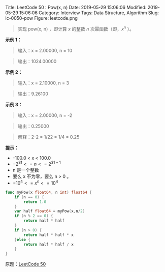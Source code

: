 Title: LeetCode 50 : Pow(x, n)
Date: 2019-05-29 15:06:06
Modified: 2019-05-29 15:06:06
Category: Interview
Tags: Data Structure, Algorithm
Slug: lc-0050-pow
Figure: leetcode.png

> 实现 pow(x, n) ，即计算 $x$ 的整数 $n$ 次幂函数（即，$x^n$ ）。

**示例 1：**

> 输入：x = 2.00000, n = 10

> 输出：1024.00000

**示例 2：**

> 输入：x = 2.10000, n = 3

> 输出：9.26100

**示例 3：**

> 输入：x = 2.00000, n = -2

> 输出：0.25000

> 解释：2-2 = 1/22 = 1/4 = 0.25
 

**提示：**

- -100.0 < x < 100.0
- $-2^{31} <= n <= 2^{31-1}$
- n 是一个整数
- 要么 x 不为零，要么 n > 0 。
- $-10^4 <= x^n <= 10^4$

```go
func myPow(x float64, n int) float64 {
    if (n == 0) {
        return 1.0
    }
    var half float64 = myPow(x,n/2)
    if (n % 2 == 0) {
        return half * half
    }
    if (n > 0) {
        return half * half * x
    }else {
        return half * half / x
    }
}
```

原题：[LeetCode 50](https://leetcode.cn/problems/powx-n/description/)
